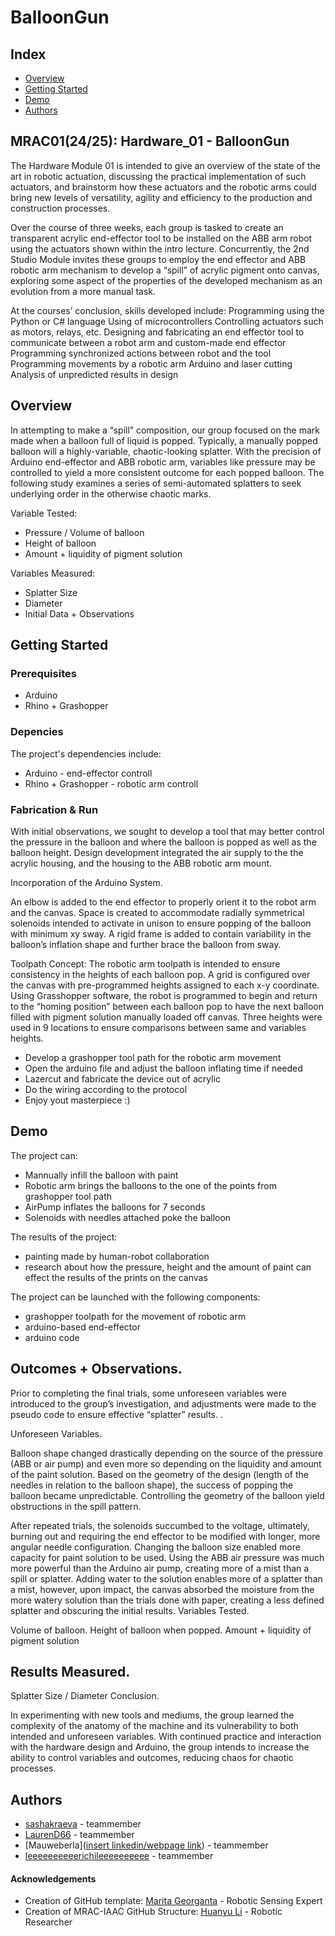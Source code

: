 # BalloonGun
## Index
  - [Overview](#overview) 
  - [Getting Started](#getting-started)
  - [Demo](#demo)
  - [Authors](#authors)

## MRAC01(24/25): Hardware_01 - BalloonGun  
The Hardware Module 01 is intended to give an overview of the state of the art in robotic actuation, discussing the practical implementation of such actuators, and brainstorm how these actuators and the robotic arms could bring new levels of versatility, agility and efficiency to the production and construction processes.

Over the course of three weeks, each group is tasked to create an transparent acrylic end-effector tool to be installed on the ABB arm robot using the actuators shown within the intro lecture. Concurrently, the 2nd Studio Module invites these groups to employ the end effector and ABB robotic arm mechanism to develop a “spill” of acrylic pigment onto canvas, exploring some aspect of the properties of the developed mechanism as an evolution from a more manual task.

At the courses’ conclusion, skills developed include: 
Programming using the Python or C# language
Using of microcontrollers
Controlling actuators such as motors, relays, etc.
Designing and fabricating an end effector tool to communicate between a robot arm and custom-made end effector
Programming synchronized actions between robot and the tool
Programming movements by a robotic arm
Arduino and laser cutting
Analysis of unpredicted results in design


## Overview
In attempting to make a “spill” composition, our group focused on the mark made when a balloon full of liquid is popped. Typically, a manually popped balloon will a highly-variable, chaotic-looking splatter. With the precision of Arduino end-effector and ABB robotic arm, variables like pressure may be controlled to yield a more consistent outcome for each popped balloon. The following study examines a series of semi-automated splatters to seek underlying order in the otherwise chaotic marks.

Variable Tested:
* Pressure / Volume of balloon
* Height of balloon
* Amount + liquidity of pigment solution

Variables Measured: 
* Splatter Size
* Diameter
* Initial Data + Observations

## Getting Started

### Prerequisites
* Arduino
* Rhino + Grashopper

### Depencies
The project's dependencies include:
* Arduino - end-effector controll
* Rhino + Grashopper - robotic arm controll


### Fabrication & Run
With initial observations, we sought to develop a tool that may better control the pressure in the balloon and where the balloon is popped as well as the balloon height.
Design development integrated the air supply to the the acrylic housing, and the housing to the ABB robotic arm mount.

Incorporation of the Arduino System.

An elbow is added to the end effector to properly orient it to the robot arm and the canvas. Space is created to accommodate radially symmetrical solenoids intended to activate in unison to ensure popping of the balloon with minimum xy sway. A rigid frame is added to contain variability in the balloon’s inflation shape and further brace the balloon from sway.

Toolpath Concept:
The robotic arm toolpath is intended to ensure consistency in the heights of each balloon pop. A grid is configured over the canvas with pre-programmed heights assigned to each x-y coordinate. Using Grasshopper software, the robot is programmed to begin and return to the “homing position” between each balloon pop to have the next balloon filled with pigment solution manually loaded off canvas. Three heights were used in 9 locations to ensure comparisons between same and variables heights.

* Develop a grashopper tool path for the robotic arm movement
* Open the arduino file and adjust the balloon inflating time if needed
* Lazercut and fabricate the device out of acrylic
* Do the wiring according to the protocol
* Enjoy yout masterpiece :)

## Demo
The project can:
* Mannually infill the balloon with paint
* Robotic arm brings the balloons to the one of the points from grashopper tool path
* AirPump inflates the balloons for 7 seconds
* Solenoids with needles attached poke the balloon

The results of the project:
* painting made by human-robot collaboration
* research about how the pressure, height and the amount of paint can effect the results of the prints on the canvas

The project can be launched with the following components:
* grashopper toolpath for the movement of robotic arm
* arduino-based end-effector
* arduino code

## Outcomes + Observations.

Prior to completing the final trials, some unforeseen variables were introduced to the group’s investigation, and adjustments were made to the pseudo code to ensure effective “splatter” results. .

Unforeseen Variables. 

Balloon shape changed drastically depending on the source of the pressure (ABB or air pump) and even more so depending on the liquidity and amount of the paint solution. Based on the geometry of the design (length of the needles in relation to the balloon shape), the success of popping the balloon became unpredictable.  Controlling the geometry of the balloon yield obstructions in the spill pattern.

After repeated trials, the solenoids succumbed to the voltage, ultimately, burning out and requiring the end effector to be modified with longer, more angular needle configuration.
Changing the balloon size enabled more capacity for paint solution to be used.
Using the ABB air pressure was much more powerful than the Arduino air pump, creating more of a mist than a spill or splatter.
Adding water to the solution enables more of a splatter than a mist, however,  upon impact, the canvas absorbed the moisture from the more watery solution than the trials done with paper, creating a less defined splatter and obscuring the initial results. 
Variables Tested.

Volume of balloon.
Height of balloon when popped.
Amount + liquidity of pigment solution

## Results Measured.

Splatter Size / Diameter
Conclusion.

In experimenting with new tools and mediums, the group learned the complexity of the anatomy of the machine and its vulnerability to both intended and unforeseen variables. With continued practice and interaction with the hardware design and Arduino, the group intends to increase the ability to control variables and outcomes, reducing chaos for chaotic processes.


## Authors
  - [sashakraeva](https://github.com/sashakraeva) - teammember
  - [LaurenD66](https://github.com/LaurenD66) - teammember
  - [Mauweberla]([insert linkedin/webpage link](https://github.com/Mauweberla)) - teammember
  - [leeeeeeeeeerichileeeeeeeeee]() - teammember

<!--  DO NOT REMOVE
-->
#### Acknowledgements

- Creation of GitHub template: [Marita Georganta](https://www.linkedin.com/in/marita-georganta/) - Robotic Sensing Expert
- Creation of MRAC-IAAC GitHub Structure: [Huanyu Li](https://www.linkedin.com/in/huanyu-li-457590268/) - Robotic Researcher


